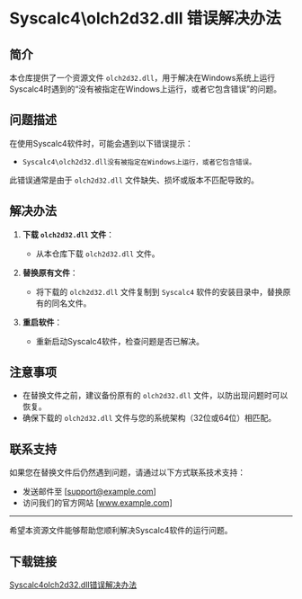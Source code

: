# Syscalc4\olch2d32.dll 错误解决办法

## 简介
本仓库提供了一个资源文件 `olch2d32.dll`，用于解决在Windows系统上运行Syscalc4时遇到的“没有被指定在Windows上运行，或者它包含错误”的问题。

## 问题描述
在使用Syscalc4软件时，可能会遇到以下错误提示：
- `Syscalc4\olch2d32.dll没有被指定在Windows上运行，或者它包含错误。`

此错误通常是由于 `olch2d32.dll` 文件缺失、损坏或版本不匹配导致的。

## 解决办法
1. **下载 `olch2d32.dll` 文件**：
   - 从本仓库下载 `olch2d32.dll` 文件。

2. **替换原有文件**：
   - 将下载的 `olch2d32.dll` 文件复制到 `Syscalc4` 软件的安装目录中，替换原有的同名文件。

3. **重启软件**：
   - 重新启动Syscalc4软件，检查问题是否已解决。

## 注意事项
- 在替换文件之前，建议备份原有的 `olch2d32.dll` 文件，以防出现问题时可以恢复。
- 确保下载的 `olch2d32.dll` 文件与您的系统架构（32位或64位）相匹配。

## 联系支持
如果您在替换文件后仍然遇到问题，请通过以下方式联系技术支持：
- 发送邮件至 [support@example.com]
- 访问我们的官方网站 [www.example.com]

---

希望本资源文件能够帮助您顺利解决Syscalc4软件的运行问题。

## 下载链接

[Syscalc4olch2d32.dll错误解决办法](https://pan.quark.cn/s/36a32b792c31)